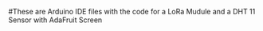 #These are Arduino IDE files with the code for a LoRa Mudule and a DHT 11 Sensor with AdaFruit Screen
 
